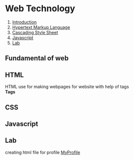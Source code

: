# Web Technology  

1. [Introduction](#fundamental-of-web)
1. [Hypertext Markup Language](#html)  
1. [Cascading Style Sheet](#css)  
1. [Javascript](#javascript)  
1. [Lab](#lab)

## Fundamental of web  

## HTML

HTML use for making webpages for website with help of tags  
**Tags**

## CSS

## Javascript

## Lab

creating html file for profile  [MyProfile](index.html)
